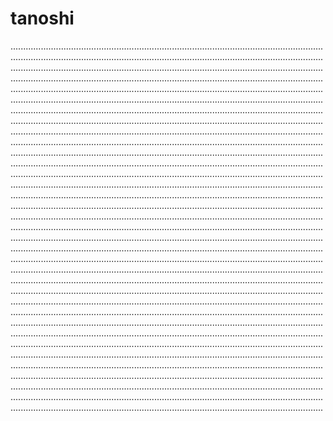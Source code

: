 # tanoshi

....................................................................................................................................................................................................................................................................................................................................................................................................................................................................................................................................................................................................................................................................................................................................................................................................................................................................................................................................................................................................................................................................................................................................................................................................................................................................................................................................................................................................................................................................................................................................................................................................................................................................................................................................................................................................................................................................................................................................................................................................................................................................................................................................................................................................................................................................................................................................................................................................................................................................................................................................................................................................................................................................................................................................................................................................................................................................................................................................................................................................................................................................................................................................................................................................................................................................................................................................................................................................................................................................................................................................................................................................................................................................................................................................................................................................................................................................................................................................................................................................................................................................................................................................................................................................................................................................................................................................................................................................................................................................................................................